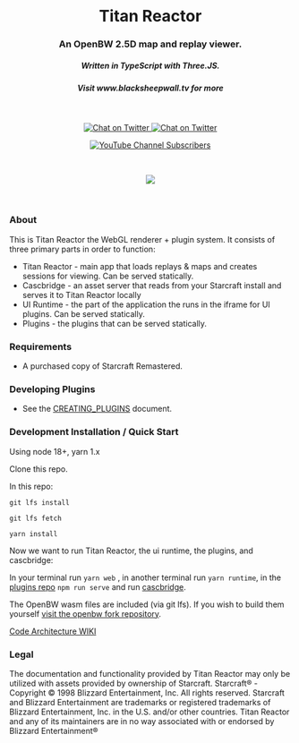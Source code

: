<br />

<h1 align="center">Titan Reactor</h1>
<h3 align="center">An OpenBW 2.5D map and replay viewer.</h3>
<h5 align="center">Written in TypeScript with Three.JS.</h5>
<h5 align="center">Visit www.blacksheepwall.tv for more</h5>

<br>

<p align="center">
  <a href="https://twitter.com/imbateam" target="_blank">
    <img src="https://img.shields.io/twitter/follow/imbateam?label=%40imbateam&style=flat&colorA=000000&colorB=B7121F&logo=twitter&logoColor=B7121F" alt="Chat on Twitter">
  </a>
  <a href="https://discord.gg/ZZjjNvJ" target="_blank">
    <img src="https://img.shields.io/discord/835029442987950091?style=flat&colorA=B7121F&colorB=000000&label=discord&logo=discord&logoColor=FFFFFF" alt="Chat on Twitter">
  </a>
</p>
<p align="center">
<a href="https://www.youtube.com/@imbateam" target="_blank">
<img alt="YouTube Channel Subscribers" src="https://img.shields.io/youtube/channel/subscribers/UCj7TSQvBRYebRDIL0FW1MBQ?style=plastic" />
</a>
</p>
<br />

<p align="center">
  <img src="https://user-images.githubusercontent.com/586716/153120765-4fa4faf4-0e46-42b9-ba08-10ab5ace2f20.gif" />
</p>

<br/>

### About

This is Titan Reactor the WebGL renderer + plugin system. It consists of three primary parts in order to function:

-   Titan Reactor - main app that loads replays & maps and creates sessions for viewing. Can be served statically.
-   Cascbridge - an asset server that reads from your Starcraft install and serves it to Titan Reactor locally
-   UI Runtime - the part of the application the runs in the iframe for UI plugins. Can be served statically.
-   Plugins - the plugins that can be served statically.



### Requirements

-   A purchased copy of Starcraft Remastered.

### Developing Plugins

-   See the [CREATING_PLUGINS](https://github.com/imbateam-gg/titan-reactor/blob/dev/docs/CREATING_PLUGINS.md) document.

### Development Installation / Quick Start

Using node 18+, yarn 1.x

Clone this repo.

In this repo:

`git lfs install`

`git lfs fetch`

`yarn install`

Now we want to run Titan Reactor, the ui runtime, the plugins, and cascbridge:

In your terminal run `yarn web` , in another terminal run `yarn runtime`, in the [plugins repo](https://github.com/alexpineda/titan-reactor-official-plugins) `npm run serve` and run [cascbridge](https://github.com/alexpineda/cascbridge).

The OpenBW wasm files are included (via git lfs). If you wish to build them yourself [visit the openbw fork repository](https://github.com/imbateam-gg/openbw).

[Code Architecture WIKI](https://github.com/imbateam-gg/titan-reactor/wiki/Code-Architecture)

### Legal

The documentation and functionality provided by Titan Reactor may only be utilized with assets provided by ownership of Starcraft. Starcraft® - Copyright © 1998 Blizzard Entertainment, Inc. All rights reserved. Starcraft and Blizzard Entertainment are trademarks or registered trademarks of Blizzard Entertainment, Inc. in the U.S. and/or other countries. Titan Reactor and any of its maintainers are in no way associated with or endorsed by Blizzard Entertainment®
